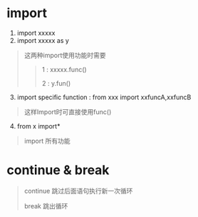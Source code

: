 # import

1. import xxxxx
2. import xxxxx as y

> 这两种import使用功能时需要
>
> > 1 : xxxxx.func()
> >
> > 2 : y.fun()

3. import specific function : from xxx import xxfuncA,xxfuncB 
> 这样Import时可直接使用func()


4. from x import*

> import 所有功能



# continue & break

> continue 跳过后面语句执行新一次循环
>
> break 跳出循环







